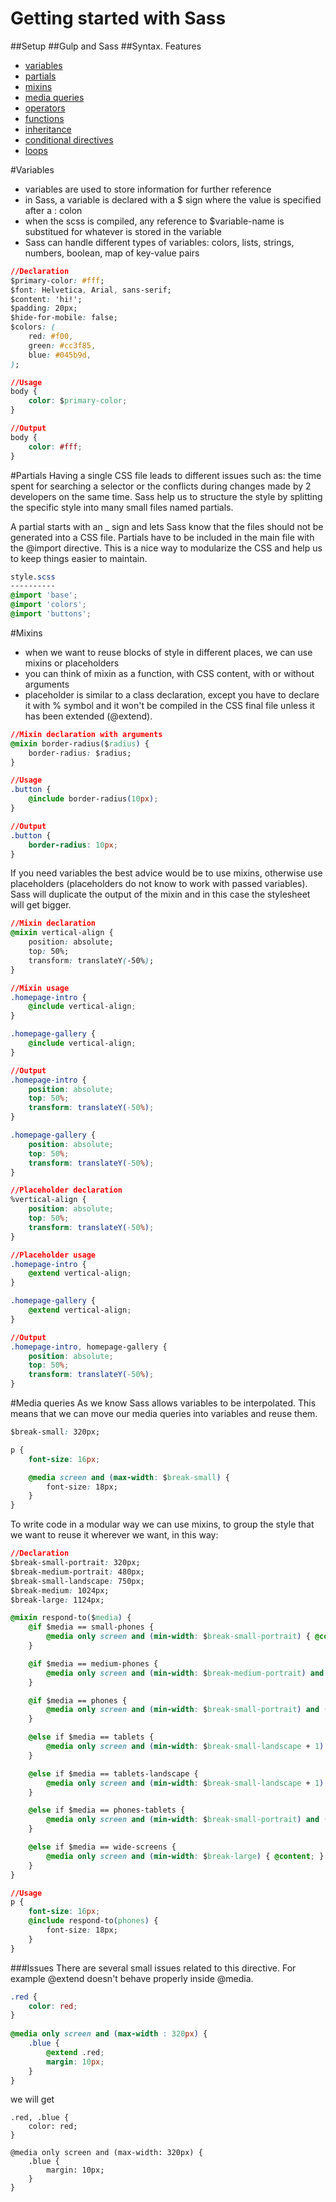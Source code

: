# Getting started with Sass

##Setup
##Gulp and Sass
##Syntax. Features

- [variables](#variables)
- [partials](#partials)
- [mixins](#mixins)
- [media queries](#media-queries)
- [operators](#operators)
- [functions](#functions)
- [inheritance](#inheritance)
- [conditional directives](#conditional-directives)
- [loops](#loops)


#Variables
- variables are used to store information for further reference
- in Sass, a variable is declared with a $ sign where the value is specified after a : colon
- when the scss is compiled, any reference to $variable-name is substitued for whatever is stored in the variable
- Sass can handle different types of variables: colors, lists, strings, numbers, boolean, map of key-value pairs 

```CSS
//Declaration
$primary-color: #fff;
$font: Helvetica, Arial, sans-serif;
$content: 'hi!';
$padding: 20px;
$hide-for-mobile: false;
$colors: (
	red: #f00,
	green: #cc3f85,
	blue: #045b9d,
);

//Usage
body {
	color: $primary-color;
}

//Output
body {
	color: #fff;
}
```

#Partials
Having a single CSS file leads to different issues such as: the time spent for searching a selector or the conflicts during changes made by 2 developers on the same time. Sass help us to structure the style by splitting the specific style into many small files named partials. 

A partial starts with an _ sign and lets Sass know that the files should not be generated into a CSS file. Partials have to be included in the main file with the @import directive. This is a nice way to modularize the CSS and help us to keep things easier to maintain.

```CSS
style.scss
----------
@import 'base';
@import 'colors';
@import 'buttons';
```

#Mixins
- when we want to reuse blocks of style in different places, we can use mixins or placeholders
- you can think of mixin as a function, with CSS content, with or without arguments
- placeholder is similar to a class declaration, except you have to declare it with % symbol and it won't be compiled in the CSS final file unless it has been extended (@extend).

```CSS
//Mixin declaration with arguments
@mixin border-radius($radius) {
	border-radius: $radius;
}

//Usage
.button {
	@include border-radius(10px);
}

//Output
.button {
	border-radius: 10px;
}

```
If you need variables the best advice would be to use mixins, otherwise use placeholders (placeholders do not know to work with passed variables). 
Sass will duplicate the output of the mixin and in this case the stylesheet will get bigger.

```CSS
//Mixin declaration
@mixin vertical-align {
    position: absolute;
    top: 50%;
    transform: translateY(-50%); 
}

//Mixin usage
.homepage-intro {
    @include vertical-align;
}

.homepage-gallery {
    @include vertical-align;
}

//Output
.homepage-intro {
    position: absolute;
    top: 50%;
    transform: translateY(-50%);
}

.homepage-gallery {
    position: absolute;
    top: 50%;
    transform: translateY(-50%);
}

//Placeholder declaration
%vertical-align {
    position: absolute;
    top: 50%;
    transform: translateY(-50%); 
}

//Placeholder usage
.homepage-intro {
    @extend vertical-align;
}

.homepage-gallery {
    @extend vertical-align;
}

//Output
.homepage-intro, homepage-gallery {
    position: absolute;
    top: 50%;
    transform: translateY(-50%);
}
```

#Media queries
As we know Sass allows variables to be interpolated. This means that we can move our media queries into variables and reuse them.
```CSS
$break-small: 320px;

p {
    font-size: 16px;

    @media screen and (max-width: $break-small) {
        font-size: 18px;
    }
}
```

To write code in a modular way we can use mixins, to group the style that we want to reuse it wherever we want, in this way:
```CSS
//Declaration
$break-small-portrait: 320px;
$break-medium-portrait: 480px;
$break-small-landscape: 750px;
$break-medium: 1024px;
$break-large: 1124px;

@mixin respond-to($media) {
    @if $media == small-phones {
        @media only screen and (min-width: $break-small-portrait) { @content; }
    }

    @if $media == medium-phones {
        @media only screen and (min-width: $break-medium-portrait) and (max-width: $break-small-landscape) { @content; }
    }

    @if $media == phones {
        @media only screen and (min-width: $break-small-portrait) and (max-width: $break-small-landscape) { @content; }
    }

    @else if $media == tablets {
        @media only screen and (min-width: $break-small-landscape + 1) and (max-width: $break-medium - 1) { @content; }
    }

    @else if $media == tablets-landscape {
        @media only screen and (min-width: $break-small-landscape + 1) and (max-width: $break-medium) and (orientation: landscape) { @content; }
    }

    @else if $media == phones-tablets {
        @media only screen and (min-width: $break-small-portrait) and (max-width: $break-medium - 1) { @content; }
    }

    @else if $media == wide-screens {
        @media only screen and (min-width: $break-large) { @content; }
    }
}

//Usage
p {
    font-size: 16px;
    @include respond-to(phones) {
        font-size: 18px;
    }
}
```

###Issues
There are several small issues related to this directive. For example  @extend doesn't behave properly inside @media.
```CSS
.red {
    color: red;
}
  
@media only screen and (max-width : 320px) {
    .blue {
        @extend .red;
	    margin: 10px;
    }
}
```
we will get 
```CCC
.red, .blue {
    color: red;
}

@media only screen and (max-width: 320px) {
    .blue {
        margin: 10px;
    }
}
```
